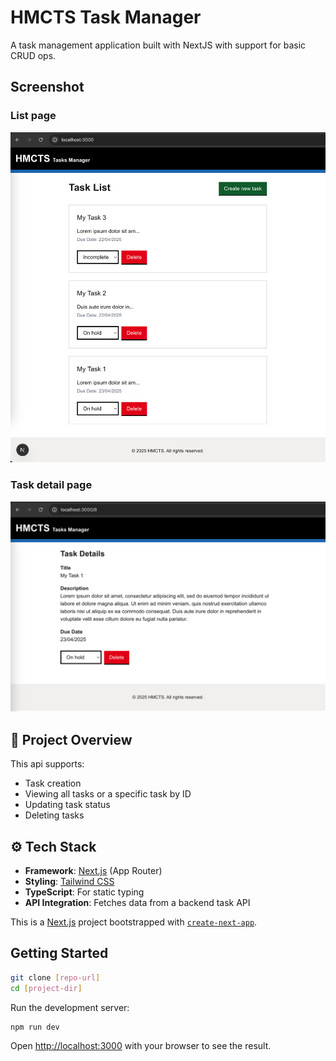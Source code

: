 # HMCTS Task Manager

A task management application built with NextJS with support for basic CRUD ops.

## Screenshot
### List page
![App Screenshot](public/task-list.png)

### Task detail page
![App Screenshot](public/task-detail.png)


## 🧩 Project Overview

This api supports:

- Task creation
- Viewing all tasks or a specific task by ID
- Updating task status
- Deleting tasks

## ⚙️ Tech Stack
- **Framework**: [Next.js](https://nextjs.org/) (App Router)
- **Styling**: [Tailwind CSS](https://tailwindcss.com/)
- **TypeScript**: For static typing
- **API Integration**: Fetches data from a backend task API

This is a [Next.js](https://nextjs.org) project bootstrapped with [`create-next-app`](https://nextjs.org/docs/app/api-reference/cli/create-next-app).

## Getting Started

```bash
git clone [repo-url]
cd [project-dir]
```

Run the development server:

```bash
npm run dev
```

Open [http://localhost:3000](http://localhost:3000) with your browser to see the result.

